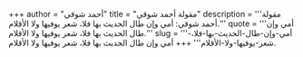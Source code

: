 +++
author = "أحمد شوقي"
title = "مقولة أحمد شوقي"
description = '''مقولة أحمد شوقي: أمي وإن طال الحديث بها فلا، شعر يوفيها ولا الأقلام.'''
quote = '''أمي وإن طال الحديث بها فلا، شعر يوفيها ولا الأقلام.'''
slug = '''أمي-وإن-طال-الحديث-بها-فلا،-شعر-يوفيها-ولا-الأقلام'''
+++
أمي وإن طال الحديث بها فلا، شعر يوفيها ولا الأقلام.
